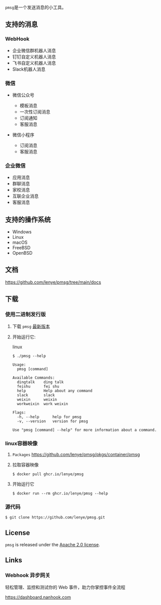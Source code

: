 `pmsg`是一个发送消息的小工具。

## 支持的消息

### WebHook

* 企业微信群机器人消息
* 钉钉自定义机器人消息
* 飞书自定义机器人消息
* Slack机器人消息

### 微信

* 微信公众号
    * 模板消息
    * 一次性订阅消息
    * 订阅通知
    * 客服消息

* 微信小程序
    * 订阅消息
    * 客服消息

### 企业微信

* 应用消息
* 群聊消息
* 家校消息
* 互联企业消息
* 客服消息

## 支持的操作系统

* Windows
* Linux
* macOS
* FreeBSD
* OpenBSD

## 文档

https://github.com/lenye/pmsg/tree/main/docs

## 下载

### 使用二进制发行版

1. 下载 `pmsg` [最新版本](https://github.com/lenye/pmsg/releases)

1. 开始运行它:

   linux

   ```shell
   $ ./pmsg --help
   
   Usage:
     pmsg [command]
   
   Available Commands:
     dingtalk    ding talk
     feishu      fei shu
     help        Help about any command
     slack       slack   
     weixin      weixin
     workweixin  work weixin
   
   Flags:
     -h, --help      help for pmsg
     -v, --version   version for pmsg
   
   Use "pmsg [command] --help" for more information about a command.
   ```

### linux容器映像

1. `Packages` https://github.com/lenye/pmsg/pkgs/container/pmsg

1. 拉取容器映像
   ```shell
   $ docker pull ghcr.io/lenye/pmsg
   ```

1. 开始运行它
   ```shell
   $ docker run --rm ghcr.io/lenye/pmsg --help
   ```

### 源代码

```shell
$ git clone https://github.com/lenye/pmsg.git
```

## License

`pmsg` is released under the [Apache 2.0 license](https://github.com/lenye/pmsg/blob/main/LICENSE).

## Links

### Webhook 异步网关

轻松管理、监控和测试你的 Web 事件，助力你掌控事件全流程

https://dashboard.nanhook.com